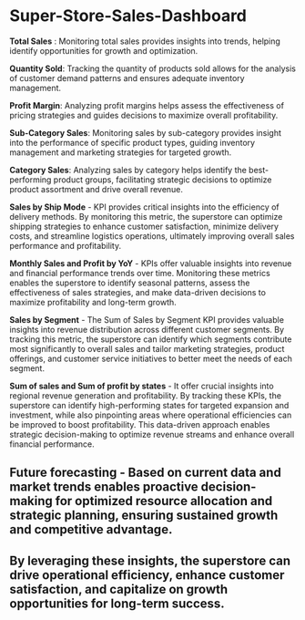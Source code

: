 # Super-Store-Sales-Dashboard

**Total Sales** : Monitoring total sales provides insights into trends, helping identify opportunities for growth and optimization.

**Quantity Sold**: Tracking the quantity of products sold allows for the analysis of customer demand patterns and ensures adequate inventory management.

**Profit Margin**: Analyzing profit margins helps assess the effectiveness of pricing strategies and guides decisions to maximize overall profitability.

**Sub-Category Sales**: Monitoring sales by sub-category provides insight into the performance of specific product types, guiding inventory management and marketing strategies for targeted growth.

**Category Sales**: Analyzing sales by category helps identify the best-performing product groups, facilitating strategic decisions to optimize product assortment and drive overall revenue.

**Sales by Ship Mode** - KPI provides critical insights into the efficiency of delivery methods. By monitoring this metric, the superstore can optimize shipping strategies to enhance customer satisfaction, minimize delivery costs, and streamline logistics operations, ultimately improving overall sales performance and profitability.

**Monthly Sales and Profit by YoY** - KPIs offer valuable insights into revenue and financial performance trends over time. Monitoring these metrics enables the superstore to identify seasonal patterns, assess the effectiveness of sales strategies, and make data-driven decisions to maximize profitability and long-term growth.

**Sales by Segment** - The Sum of Sales by Segment KPI provides valuable insights into revenue distribution across different customer segments. By tracking this metric, the superstore can identify which segments contribute most significantly to overall sales and tailor marketing strategies, product offerings, and customer service initiatives to better meet the needs of each segment.

**Sum of sales and Sum of profit by states** - It offer crucial insights into regional revenue generation and profitability. By tracking these KPIs, the superstore can identify high-performing states for targeted expansion and investment, while also pinpointing areas where operational efficiencies can be improved to boost profitability. This data-driven approach enables strategic decision-making to optimize revenue streams and enhance overall financial performance.

## Future forecasting - Based on current data and market trends enables proactive decision-making for optimized resource allocation and strategic planning, ensuring sustained growth and competitive advantage.
## By leveraging these insights, the superstore can drive operational efficiency, enhance customer satisfaction, and capitalize on growth opportunities for long-term success.
